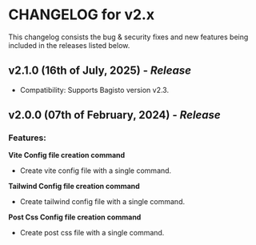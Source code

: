 # CHANGELOG for v2.x

This changelog consists the bug & security fixes and new features being included in the releases listed below.

## **v2.1.0 (16th of July, 2025)** - _Release_

- Compatibility: Supports Bagisto version v2.3.

## **v2.0.0 (07th of February, 2024)** - _Release_

### Features:

**Vite Config file creation command**

- Create vite config file with a single command.

**Tailwind Config file creation command**

- Create tailwind config file with a single command.

**Post Css Config file creation command**

- Create post css file with a single command.
